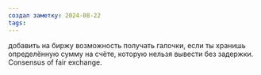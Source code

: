```yaml
---
создал заметку: 2024-08-22
tags:
---
```

добавить на биржу возможность получать галочки, если ты хранишь определённую сумму на счёте, которую нельзя вывести без задержки. Consensus of fair exchange.
